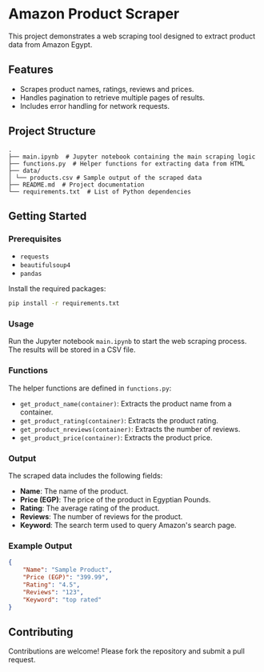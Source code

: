
# Amazon Product Scraper

This project demonstrates a web scraping tool designed to extract product data from Amazon Egypt.

## Features

- Scrapes product names, ratings, reviews and prices.
- Handles pagination to retrieve multiple pages of results.
- Includes error handling for network requests.

## Project Structure

```
.
├── main.ipynb  # Jupyter notebook containing the main scraping logic
├── functions.py  # Helper functions for extracting data from HTML
├── data/
│ └── products.csv # Sample output of the scraped data
├── README.md  # Project documentation
└── requirements.txt  # List of Python dependencies
```

## Getting Started

### Prerequisites

- `requests`
- `beautifulsoup4`
- `pandas`

Install the required packages:

```bash
pip install -r requirements.txt
```

### Usage

Run the Jupyter notebook `main.ipynb` to start the web scraping process. The results will be stored in a CSV file.

### Functions

The helper functions are defined in `functions.py`:

- `get_product_name(container)`: Extracts the product name from a container.
- `get_product_rating(container)`: Extracts the product rating.
- `get_product_nreviews(container)`: Extracts the number of reviews.
- `get_product_price(container)`: Extracts the product price.

### Output

The scraped data includes the following fields:

- **Name**: The name of the product.
- **Price (EGP)**: The price of the product in Egyptian Pounds.
- **Rating**: The average rating of the product.
- **Reviews**: The number of reviews for the product.
- **Keyword**: The search term used to query Amazon's search page.

### Example Output

```json
{
    "Name": "Sample Product",
    "Price (EGP)": "399.99",
    "Rating": "4.5",
    "Reviews": "123",
    "Keyword": "top rated"
}
```

## Contributing

Contributions are welcome! Please fork the repository and submit a pull request.
